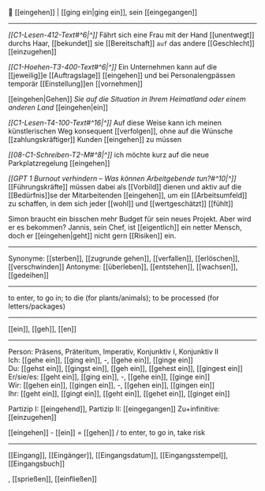 📧 [[eingehen]] | [[ging ein|ging ein]], sein [[eingegangen]]

---
*[[C1-Lesen-412-Text#^6|^]]* Fährt sich eine Frau mit der Hand [[unentwegt]] durchs Haar, [[bekundet]] sie [[Bereitschaft]] `auf` das andere [[Geschlecht]] [[einzugehen]]

*[[C1-Hoehen-T3-400-Text#^6|^]]* Ein Unternehmen kann auf die [[jeweilig]]e [[Auftragslage]] [[eingehen]] und bei Personalengpässen temporär [[Einstellung]]en [[vornehmen]]


[[eingehen|Gehen]] _Sie auf die Situation in Ihrem Heimatland oder einem anderen Land_ [[eingehen|ein]]

_[[C1-Lesen-T4-100-Text#^16|^]]_ Auf diese Weise kann ich meinen künstlerischen Weg konsequent [[verfolgen]], ohne auf die Wünsche [[zahlungskräftiger]] Kunden [[eingehen]] zu müssen

_[[08-C1-Schreiben-T2-M#^8|^]]_ ich möchte kurz auf die neue Parkplatzregelung [[eingehen]]

_[[GPT 1 Burnout verhindern – Was können Arbeitgebende tun?#^10|^]]_ [[Führungskräfte]] müssen dabei als [[Vorbild]] dienen und aktiv auf die [[Bedürfnis]]se der Mitarbeitenden [[eingehen]], um ein [[Arbeitsumfeld]] zu schaffen, in dem sich jeder [[wohl]] und [[wertgeschätzt]] [[fühlt]]

Simon braucht ein bisschen mehr Budget für sein neues Projekt. Aber wird er es bekommen? Jannis, sein Chef, ist [[eigentlich]] ein netter Mensch, doch er [[eingehen|geht]] nicht gern [[Risiken]] ein.

---

Synonyme: [[sterben]], [[zugrunde gehen]], [[verfallen]], [[erlöschen]], [[verschwinden]]
Antonyme: [[überleben]], [[entstehen]], [[wachsen]], [[gedeihen]]

---

to enter, to go in; to die (for plants/animals); to be processed (for letters/packages)

---

[[ein]], [[geh]], [[en]]

---

Person: Präsens, Präteritum, Imperativ, Konjunktiv I, Konjunktiv II  
Ich: [[gehe ein]], [[ging ein]], -, [[gehe ein]], [[ginge ein]]  
Du: [[gehst ein]], [[gingst ein]], [[geh ein]], [[gehest ein]], [[gingest ein]]  
Er/sie/es: [[geht ein]], [[ging ein]], -, [[gehe ein]], [[ginge ein]]  
Wir: [[gehen ein]], [[gingen ein]], -, [[gehen ein]], [[gingen ein]]  
Ihr: [[geht ein]], [[gingt ein]], [[geht ein]], [[gehet ein]], [[ginget ein]]

Partizip I: [[eingehend]],
Partizip II: [[eingegangen]]
Zu+infinitive: [[einzugehen]]

[[eingehen]] - [[ein]] = [[gehen]] / to enter, to go in, take risk

---

[[Eingang]], [[Eingänger]], [[Eingangsdatum]], [[Eingangsstempel]], [[Eingangsbuch]]

, [[sprießen]], [[einfließen]]
